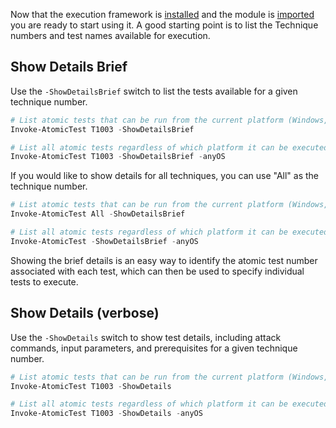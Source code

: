 Now that the execution framework is [installed](https://github.com/redcanaryco/invoke-atomicredteam/wiki/Installing-Atomic-Red-Team) and the module is [imported](https://github.com/redcanaryco/invoke-atomicredteam/wiki/Import-the-Module) you are ready to start using it. A good starting point is to list the Technique numbers and test names available for execution.

## Show Details Brief

Use the `-ShowDetailsBrief` switch to list the tests available for a given technique number.

```powershell
# List atomic tests that can be run from the current platform (Windows,Linux,macOS)
Invoke-AtomicTest T1003 -ShowDetailsBrief

# List all atomic tests regardless of which platform it can be executed from
Invoke-AtomicTest T1003 -ShowDetailsBrief -anyOS
```

If you would like to show details for all techniques, you can use "All" as the technique number.

```powershell
# List atomic tests that can be run from the current platform (Windows,Linux,macOS)
Invoke-AtomicTest All -ShowDetailsBrief

# List all atomic tests regardless of which platform it can be executed from
Invoke-AtomicTest -ShowDetailsBrief -anyOS
```

Showing the brief details is an easy way to identify the atomic test number associated with each test, which can then be used to specify individual tests to execute.

## Show Details (verbose)

Use the `-ShowDetails` switch to show test details, including attack commands, input parameters, and prerequisites for a given technique number.

```powershell
# List atomic tests that can be run from the current platform (Windows,Linux,macOS)
Invoke-AtomicTest T1003 -ShowDetails

# List all atomic tests regardless of which platform it can be executed from
Invoke-AtomicTest T1003 -ShowDetails -anyOS
```
